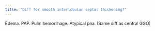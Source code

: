 ```yaml
---
title: "Diff for smooth interlobular septal thickening?"
---
```

Edema. PAP. Pulm hemorrhage. Atypical pna. (Same diff as central GGO)


